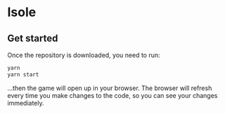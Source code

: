 # Isole

## Get started

Once the repository is downloaded, you need to run:

```bash
yarn
yarn start
```

...then the game will open up in your browser. The browser will refresh every time you make changes to the code, so you can see your changes immediately.
